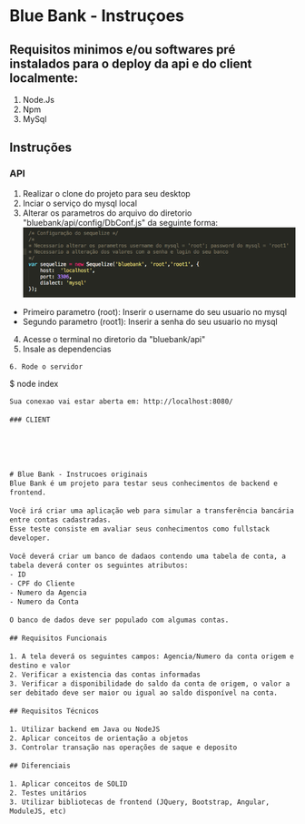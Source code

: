 # Blue Bank - Instruçoes

## Requisitos minimos e/ou softwares pré instalados para o deploy da api e do client localmente:
1. Node.Js
2. Npm
3. MySql 

## Instruções

### API
1. Realizar o clone do projeto para seu desktop
2. Inciar o serviço do mysql local
3. Alterar os parametros do arquivo do diretorio "bluebank/api/config/DbConf.js" da seguinte forma: 
![Alt text](db.png?raw=true "DbConf.js") 
- Primeiro parametro (root): Inserir o username do seu usuario no mysql
- Segundo parametro (root1): Inserir a senha do seu usuario no mysql 
4. Acesse o terminal no diretorio da "bluebank/api"
5. Insale as dependencias
```$ npm install
6. Rode o servidor
```
$ node index
```
Sua conexao vai estar aberta em: http://localhost:8080/

### CLIENT





# Blue Bank - Instrucoes originais
Blue Bank é um projeto para testar seus conhecimentos de backend e frontend.

Você irá criar uma aplicação web para simular a transferência bancária entre contas cadastradas.
Esse teste consiste em avaliar seus conhecimentos como fullstack developer.

Você deverá criar um banco de dadaos contendo uma tabela de conta, a tabela deverá conter os seguintes atributos: 
- ID
- CPF do Cliente
- Numero da Agencia 
- Numero da Conta
	
O banco de dados deve ser populado com algumas contas.

## Requisitos Funcionais

1. A tela deverá os seguintes campos: Agencia/Numero da conta origem e destino e valor
2. Verificar a existencia das contas informadas
3. Verificar a disponibilidade do saldo da conta de origem, o valor a ser debitado deve ser maior ou igual ao saldo disponível na conta.

## Requisitos Técnicos

1. Utilizar backend em Java ou NodeJS
2. Aplicar conceitos de orientação a objetos
3. Controlar transação nas operações de saque e deposito

## Diferenciais

1. Aplicar conceitos de SOLID
2. Testes unitários
3. Utilizar bibliotecas de frontend (JQuery, Bootstrap, Angular, ModuleJS, etc)
